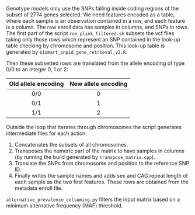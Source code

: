 Genotype models only use the SNPs falling inside coding regions of the subset of 2774 genes selected. We need features encoded as a table, where each sample is an observation contained in a row, and each feature is a column. The raw enroll data has samples in columns, and SNPs in rows. The first part of the script `run_plink_filtered.sh` subsets the vcf files taking only those rows which represent an SNP contained in the look-up table checking by chromosome and position. This look-up table is generated by `biomart_snpid_gene_retrieval_v2.R`.

Then these subsetted rows are translated from the allele encoding of type 0/0 to an integer 0, 1 or 2:

| Old allele encoding | New allele encoding |
|:-------------------:|:-------------------:|
| 0/0 | 0 |
| 0/1 | 1 |
| 1/1 | 2 |

Outside the loop that iterates through chromosomes the script generates intermediate files for each action:
1. Concatenates the subsets of all chromosomes.
2. Transposes the numeric part of the matrix to have samples in columns (by running the build generated by `transpose_matrix.cpp`).
3. Translate the SNPs from chromosome and position to the reference SNP ID.
4. Finally writes the sample names and adds sex and CAG repeat length of each sample as the two first features. These rows are obtained from the metadata enroll file.

`alternative_prevalence_colsuming.py` filters the input matrix based on a minimum alternative frequency (MAF) threshold.

